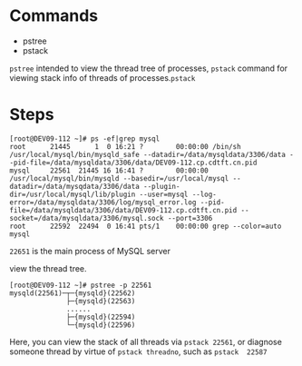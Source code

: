 # Commands

* pstree
* pstack

`pstree` intended to view the thread tree of processes, `pstack` command for viewing stack info of threads of processes.`pstack`

# Steps

```
[root@DEV09-112 ~]# ps -ef|grep mysql
root      21445      1  0 16:21 ?        00:00:00 /bin/sh /usr/local/mysql/bin/mysqld_safe --datadir=/data/mysqldata/3306/data --pid-file=/data/mysqldata/3306/data/DEV09-112.cp.cdtft.cn.pid
mysql     22561  21445 16 16:41 ?        00:00:00 /usr/local/mysql/bin/mysqld --basedir=/usr/local/mysql --datadir=/data/mysqdata/3306/data --plugin-dir=/usr/local/mysql/lib/plugin --user=mysql --log-error=/data/mysqldata/3306/log/mysql_error.log --pid-file=/data/mysqldata/3306/data/DEV09-112.cp.cdtft.cn.pid --socket=/data/mysqldata/3306/mysql.sock --port=3306
root      22592  22494  0 16:41 pts/1    00:00:00 grep --color=auto mysql
```

`22651` is the main process of MySQL server

view the thread tree.

```
[root@DEV09-112 ~]# pstree -p 22561
mysqld(22561)─┬─{mysqld}(22562)
              ├─{mysqld}(22563)
              ......
              ├─{mysqld}(22594)
              └─{mysqld}(22596)
```

Here, you can view the stack of all threads via `pstack 22561`, or diagnose someone thread by virtue of `pstack threadno`, such as `pstack  22587`